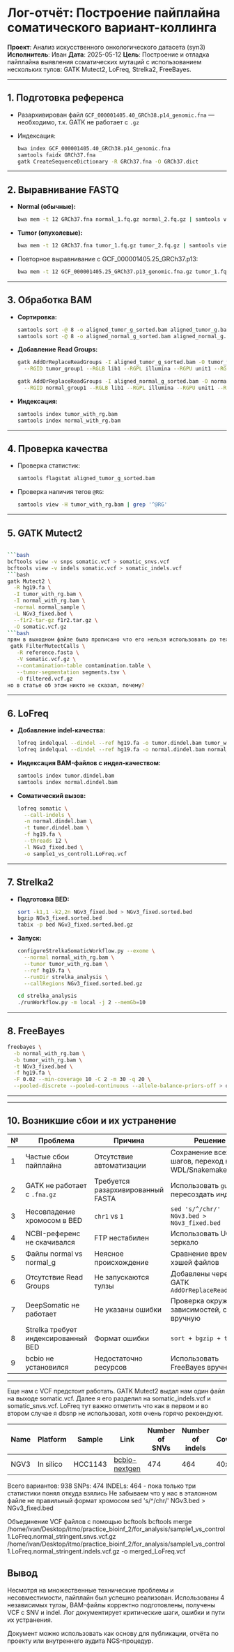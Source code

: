 # Лог-отчёт: Построение пайплайна соматического вариант-коллинга

**Проект**: Анализ искусственного онкологического датасета (syn3)
**Исполнитель**: Иван
**Дата**: 2025-05-12
**Цель**: Построение и отладка пайплайна выявления соматических мутаций с использованием нескольких тулов: GATK Mutect2, LoFreq, Strelka2, FreeBayes.

---

## 1. Подготовка референса

* Разархивирован файл `GCF_000001405.40_GRCh38.p14_genomic.fna` — необходимо, т.к. GATK не работает с `.gz`
* Индексация:

  ```bash
  bwa index GCF_000001405.40_GRCh38.p14_genomic.fna
  samtools faidx GRCh37.fna
  gatk CreateSequenceDictionary -R GRCh37.fna -O GRCh37.dict
  ```

---

## 2. Выравнивание FASTQ

* **Normal (обычные):**

  ```bash
  bwa mem -t 12 GRCh37.fna normal_1.fq.gz normal_2.fq.gz | samtools view -Sb - > aligned_normal.bam
  ```
* **Tumor (опухолевые):**

  ```bash
  bwa mem -t 12 GRCh37.fna tumor_1.fq.gz tumor_2.fq.gz | samtools view -Sb - > aligned_tumor.bam
  ```
* Повторное выравнивание с GCF\_000001405.25\_GRCh37.p13:

  ```bash
  bwa mem -t 12 GCF_000001405.25_GRCh37.p13_genomic.fna.gz tumor_1.fq.gz tumor_2.fq.gz | samtools view -b - > aligned_tumor_g.bam
  ```

---

## 3. Обработка BAM

* **Сортировка:**

  ```bash
  samtools sort -@ 8 -o aligned_tumor_g_sorted.bam aligned_tumor_g.bam
  samtools sort -@ 8 -o aligned_normal_g_sorted.bam aligned_normal_g.bam
  ```
* **Добавление Read Groups:**

  ```bash
  gatk AddOrReplaceReadGroups -I aligned_tumor_g_sorted.bam -O tumor_with_rg.bam \
    --RGID tumor_group1 --RGLB lib1 --RGPL illumina --RGPU unit1 --RGSM tumor_sample

  gatk AddOrReplaceReadGroups -I aligned_normal_g_sorted.bam -O normal_with_rg.bam \
    --RGID normal_group1 --RGLB lib1 --RGPL illumina --RGPU unit1 --RGSM normal_sample
  ```
* **Индексация:**

  ```bash
  samtools index tumor_with_rg.bam
  samtools index normal_with_rg.bam
  ```

---

## 4. Проверка качества

* Проверка статистик:

  ```bash
  samtools flagstat aligned_tumor_g_sorted.bam
  ```
* Проверка наличия тегов `@RG`:

  ```bash
  samtools view -H tumor_with_rg.bam | grep '^@RG'
  ```

---

## 5. GATK Mutect2

````bash

```bash
bcftools view -v snps somatic.vcf > somatic_snvs.vcf
bcftools view -v indels somatic.vcf > somatic_indels.vcf
```bash
gatk Mutect2 \
  -R hg19.fa \
  -I tumor_with_rg.bam \
  -I normal_with_rg.bam \
  -normal normal_sample \
  -L NGv3_fixed.bed \
  --f1r2-tar-gz f1r2.tar.gz \
  -O somatic.vcf.gz
```bash
прям в выходном файле было прописано что его нельзя использовать до тех пор пока вы не сделаете это
 gatk FilterMutectCalls \
   -R reference.fasta \
   -V somatic.vcf.gz \
   --contamination-table contamination.table \
   --tumor-segmentation segments.tsv \
   -O filtered.vcf.gz
но в статье об этом никто не сказал, почему? 
````

---

## 6. LoFreq

* **Добавление indel-качества:**

  ```bash
  lofreq indelqual --dindel --ref hg19.fa -o tumor.dindel.bam tumor_with_rg.bam
  lofreq indelqual --dindel --ref hg19.fa -o normal.dindel.bam normal_with_rg.bam
  ```
* **Индексация BAM-файлов с индел-качеством:**

  ```bash
  samtools index tumor.dindel.bam
  samtools index normal.dindel.bam
  ```
* **Соматический вызов:**

  ```bash
  lofreq somatic \
    --call-indels \
    -n normal.dindel.bam \
    -t tumor.dindel.bam \
    -f hg19.fa \
    --threads 12 \
    -l NGv3_fixed.bed \
    -o sample1_vs_control1.LoFreq.vcf
  ```

---

## 7. Strelka2

* **Подготовка BED:**

  ```bash
  sort -k1,1 -k2,2n NGv3_fixed.bed > NGv3_fixed.sorted.bed
  bgzip NGv3_fixed.sorted.bed
  tabix -p bed NGv3_fixed.sorted.bed.gz
  ```

* **Запуск:**

  ```bash
  configureStrelkaSomaticWorkflow.py --exome \
    --normal normal_with_rg.bam \
    --tumor tumor_with_rg.bam \
    --ref hg19.fa \
    --runDir strelka_analysis \
    --callRegions NGv3_fixed.sorted.bed.gz

  cd strelka_analysis
  ./runWorkflow.py -m local -j 2 --memGb=10
  ```

---

## 8. FreeBayes

```bash
freebayes \
  -b normal_with_rg.bam \
  -b tumor_with_rg.bam \
  -t NGv3_fixed.bed \
  -f hg19.fa \
  -F 0.02 --min-coverage 10 -C 2 -m 30 -q 20 \
  --pooled-discrete --pooled-continuous --allele-balance-priors-off > output_freebayes.vcf
```

---

---

## 10. Возникшие сбои и их устранение

| № | Проблема                            | Причина                           | Решение                                          |
| - | ----------------------------------- | --------------------------------- | ------------------------------------------------ |
| 1 | Частые сбои пайплайна               | Отсутствие автоматизации          | Сохранение всех шагов, переход на WDL/Snakemake  |
| 2 | GATK не работает с `.fna.gz`        | Требуется разархивированный FASTA | Использовать `gunzip` и пересоздать индексы      |
| 3 | Несовпадение хромосом в BED         | `chr1` vs `1`                     | `sed 's/^/chr/' NGv3.bed > NGv3_fixed.bed`       |
| 4 | NCBI-референс не скачивался         | FTP нестабилен                    | Использовать UCSC зеркало                        |
| 5 | Файлы normal vs normal\_g           | Неясное происхождение             | Сравнение времени и хэшей файлов                 |
| 6 | Отсутствие Read Groups              | Не запускаются тулзы              | Добавлены через GATK `AddOrReplaceReadGroups`    |
| 7 | DeepSomatic не работает             | Не указаны ошибки                 | Проверка окружения, зависимостей, сборка вручную |
| 8 | Strelka требует индексированный BED | Формат ошибки                     | `sort + bgzip + tabix`                           |
| 9 | bcbio не установился                | Недостаточно ресурсов             | Использовать FreeBayes вручную                   |

---

Еще нам c VCF предстоит работать. 
GATK Mutect2 выдал нам один файл на выходе somatic.vcf. Далее я его разделил на somatic_indels.vcf и somatic_snvs.vcf.
LoFreq 
тут важно отметить что как в первом и во втором случае я dbsnp не использовал, хотя очень горячо рекоендуют. 

| Name | Platform | Sample  | Link                                       | Number of SNVs | Number of indels | Coverage | Duplication rate (%) | Contamination | Error rate |
|------|----------|---------|--------------------------------------------|----------------|------------------|----------|-----------------------|---------------|------------|
| NGV3 | In silico| HCC1143 | [bcbio-nextgen](https://github.com/bcbio/bcbio-nextgen) | 474            | 464              | 40x      | 4.85                  | 1.08E−03      | 2.17E−04   |
Всего вариантов: 938
  SNPs: 474
  INDELs: 464 - пока только три статистики понял откуда взялись 
Не забываем что у нас в эталонном файле не правильный формат хромосом sed 's/^/chr/' NGv3.bed > NGv3_fixed.bed

Объединение VCF файлов с помощью bcftools
bcftools merge /home/ivan/Desktop/itmo/practice_bioinf_2/for_analysis/sample1_vs_control1.LoFreq.normal_stringent.snvs.vcf.gz /home/ivan/Desktop/itmo/practice_bioinf_2/for_analysis/sample1_vs_control1.LoFreq.normal_stringent.indels.vcf.gz -o merged_LoFreq.vcf



## Вывод

Несмотря на множественные технические проблемы и несовместимости, пайплайн был успешно реализован. Использованы 4 независимых тулзы, BAM-файлы корректно подготовлены, получены VCF с SNV и indel. Лог документирует критические шаги, ошибки и пути их устранения.

Документ можно использовать как основу для публикации, отчёта по проекту или внутреннего аудита NGS-процедур.
